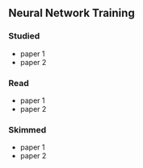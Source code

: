 ## Neural Network Training

### Studied

- paper 1
- paper 2

### Read

- paper 1
- paper 2

### Skimmed

- paper 1
- paper 2
